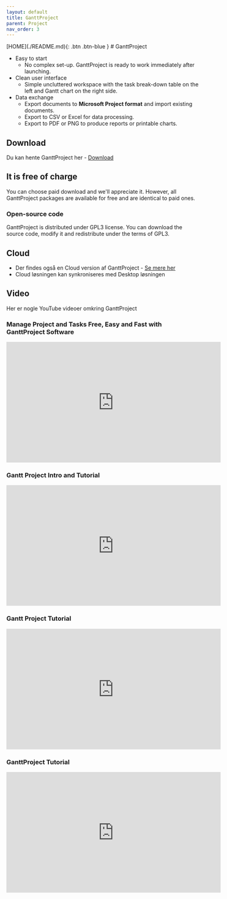 ```yaml
---
layout: default
title: GanttProject
parent: Project
nav_order: 3
---
```

<span class="fs-1">
[HOME](./README.md){: .btn .btn-blue }
</span>
# GanttProject

- Easy to start
    - No complex set-up. GanttProject is ready to work immediately after launching.
- Clean user interface
    - Simple uncluttered workspace with the task break-down table on the left and Gantt chart on the right side.
- Data exchange
    - Export documents to **Microsoft Project format** and import existing documents. 
    - Export to CSV or Excel for data processing. 
    - Export to PDF or PNG to produce reports or printable charts.

## Download
Du kan hente GanttProject her - [Download](https://www.ganttproject.biz/download/gp30)

## It is free of charge
You can choose paid download and we'll appreciate it. However, all GanttProject packages are available for free and are identical to paid ones.
### Open-source code
GanttProject is distributed under GPL3 license. You can download the source code, modify it and redistribute under the terms of GPL3.

## Cloud
- Der findes også en Cloud version af GanttProject - [Se mere her](https://ganttproject.cloud/)
- Cloud løsningen kan synkroniseres med Desktop løsningen


## Video
Her er nogle YouTube videoer omkring GanttProject

### Manage Project and Tasks Free, Easy and Fast with GanttProject Software
<iframe width="560" height="315" src="https://www.youtube.com/embed/ZIEyU5fXnzA" title="YouTube video player" frameborder="0" allow="accelerometer; autoplay; clipboard-write; encrypted-media; gyroscope; picture-in-picture" allowfullscreen></iframe>

### Gantt Project Intro and Tutorial
<iframe width="560" height="315" src="https://www.youtube.com/embed/Hkl36PFJnDM" title="YouTube video player" frameborder="0" allow="accelerometer; autoplay; clipboard-write; encrypted-media; gyroscope; picture-in-picture" allowfullscreen></iframe>  

### Gantt Project Tutorial
<iframe width="560" height="315" src="https://www.youtube.com/embed/fxhYf4llXkE" title="YouTube video player" frameborder="0" allow="accelerometer; autoplay; clipboard-write; encrypted-media; gyroscope; picture-in-picture" allowfullscreen></iframe>

### GanttProject Tutorial
<iframe width="560" height="315" src="https://www.youtube.com/embed/5FukJpd_VNs" title="YouTube video player" frameborder="0" allow="accelerometer; autoplay; clipboard-write; encrypted-media; gyroscope; picture-in-picture" allowfullscreen></iframe>
